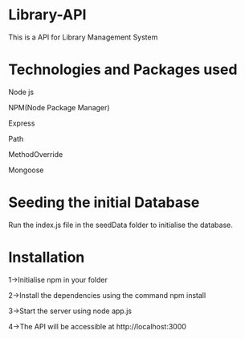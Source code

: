 # Library-API
This is a API for Library Management System

# Technologies and Packages used 
Node js

NPM(Node Package Manager)

Express 

Path

MethodOverride

Mongoose

# Seeding the initial Database

Run the index.js file in the seedData folder to initialise the database.

# Installation 

1->Initialise npm in your folder

2->Install the dependencies using the command npm install 

3->Start the server using node app.js

4->The API will be accessible at http://localhost:3000
